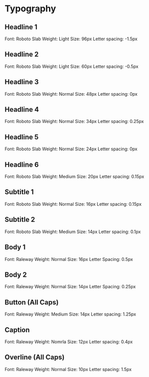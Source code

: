 # Typography

## Headline 1
Font: Roboto Slab
Weight: Light
Size: 96px
Letter spacing: -1.5px

## Headline 2
Font: Roboto Slab
Weight: Light
Size: 60px
Letter spacing: -0.5px

## Headline 3
Font: Roboto Slab
Weight: Normal
Size: 48px
Letter spacing: 0px

## Headline 4
Font: Roboto Slab
Weight: Normal
Size: 34px
Letter spacing: 0.25px

## Headline 5
Font: Roboto Slab
Weight: Normal
Size: 24px
Letter spacing: 0px

## Headline 6
Font: Roboto Slab
Weight: Medium
Size: 20px
Letter spacing: 0.15px

## Subtitle 1
Font: Roboto Slab
Weight: Normal
Size: 16px
Letter spacing: 0.15px

## Subtitle 2
Font: Roboto Slab
Weight: Medium
Size: 14px
Letter spacing: 0.1px

## Body 1
Font: Raleway
Weight: Normal
Size: 16px
Letter Spacing: 0.5px

## Body 2
Font: Raleway
Weight: Normal
Size: 14px
Letter Spacing: 0.25px

## Button (All Caps)
Font: Raleway
Weight: Medium
Size: 14px
Letter spacing: 1.25px

## Caption
Font: Raleway
Weight: Nomrla
Size: 12px
Letter spacing: 0.4px

## Overline (All Caps)
Font: Raleway
Weight: Normal
Size: 10px
Letter spacing: 1.5px
